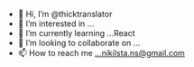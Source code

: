 - 👋 Hi, I’m @thicktranslator
- 👀 I’m interested in ...
- 🌱 I’m currently learning ...React
- 💞️ I’m looking to collaborate on ...
- 📫 How to reach me ...nikilsta.ns@gmail.com

<!---
thicktranslator/thicktranslator is a ✨ special ✨ repository because its `README.md` (this file) appears on your GitHub profile.
You can click the Preview link to take a look at your changes.
--->
